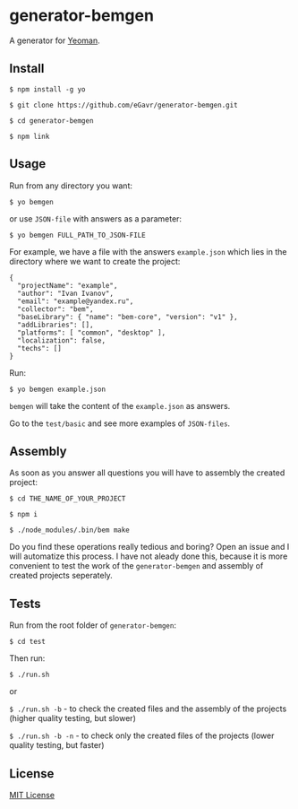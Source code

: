 # generator-bemgen

A generator for [Yeoman](http://yeoman.io).

## Install

```
$ npm install -g yo

$ git clone https://github.com/eGavr/generator-bemgen.git

$ cd generator-bemgen

$ npm link
```

## Usage

Run from any directory you want:

```
$ yo bemgen
```

or use ```JSON-file``` with answers as a parameter:

```
$ yo bemgen FULL_PATH_TO_JSON-FILE
```

For example, we have a file with the answers ```example.json``` which lies in the directory where we want to create the project:

```
{
  "projectName": "example",
  "author": "Ivan Ivanov",
  "email": "example@yandex.ru",
  "collector": "bem",
  "baseLibrary": { "name": "bem-core", "version": "v1" },
  "addLibraries": [],
  "platforms": [ "common", "desktop" ],
  "localization": false,
  "techs": []
}
```

Run:

```
$ yo bemgen example.json
```

```bemgen``` will take the content of the ```example.json``` as answers.

Go to the ```test/basic``` and see more examples of ```JSON-files```.

## Assembly

As soon as you answer all questions you will have to assembly the created project:

```
$ cd THE_NAME_OF_YOUR_PROJECT

$ npm i

$ ./node_modules/.bin/bem make
```

Do you find these operations really tedious and boring? Open an issue and I will automatize this process.
I have not aleady done this, because it is more convenient to test the work of the ```generator-bemgen``` and assembly of created projects seperately.

## Tests

Run from the root folder of ```generator-bemgen```:

```
$ cd test
```

Then run:

```
$ ./run.sh
```

or

```$ ./run.sh -b``` - to check the created files and the assembly of the projects (higher quality testing, but slower)

```$ ./run.sh -b -n``` - to check only the created files of the projects (lower quality testing, but faster)

## License

[MIT License](http://en.wikipedia.org/wiki/MIT_License)
